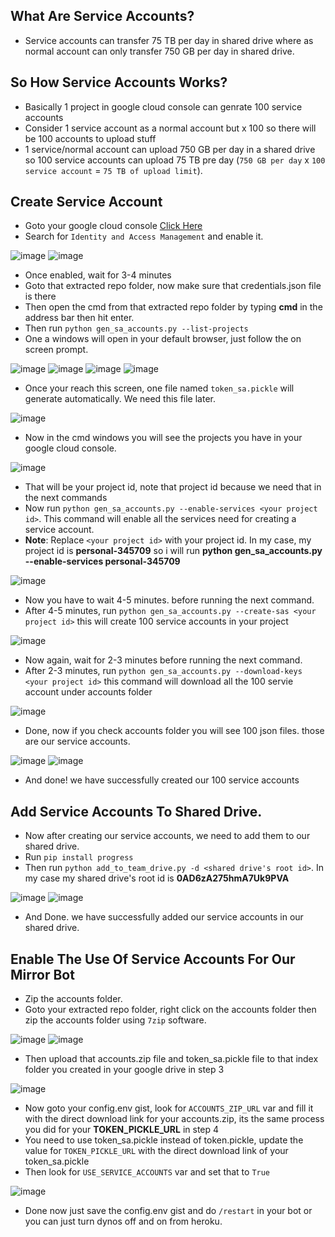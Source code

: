 ## What Are Service Accounts?
- Service accounts can transfer 75 TB per day in shared drive where as normal account can only transfer 750 GB per day in shared drive.

## So How Service Accounts Works?
- Basically 1 project in google cloud console can genrate 100 service accounts
- Consider 1 service account as a normal account but x 100 so there will be 100 accounts to upload stuff
- 1 service/normal account can upload 750 GB per day in a shared drive so 100 service accounts can upload 75 TB pre day (`750 GB per day` x `100 service account` = `75 TB of upload limit`). 

## Create Service Account
- Goto your google cloud console [Click Here](https://console.cloud.google.com/)
- Search for `Identity and Access Management` and enable it.

![image](https://user-images.githubusercontent.com/77688759/162171043-265d8c13-6d84-411b-a660-8d5531eba886.png)
![image](https://user-images.githubusercontent.com/77688759/162171242-319e993d-b556-4cdd-9de5-636564b1cf8d.png)

- Once enabled, wait for 3-4 minutes
- Goto that extracted repo folder, now make sure that credentials.json file is there
- Then open the cmd from that extracted repo folder by typing <b>cmd</b> in the address bar then hit enter.
- Then run `python gen_sa_accounts.py --list-projects`
- One a windows will open in your default browser, just follow the on screen prompt.

![image](https://user-images.githubusercontent.com/77688759/162172650-3afdd3ce-002f-4d22-8273-689c1286b38d.png)
![image](https://user-images.githubusercontent.com/77688759/162172782-5f433420-575c-441f-9c5d-6a486f28eb37.png)
![image](https://user-images.githubusercontent.com/77688759/162172853-0690179c-3dab-43cf-8b8f-fd2151536574.png)
![image](https://user-images.githubusercontent.com/77688759/162173211-d12acf47-b795-4a20-90e6-f1bb135c76f6.png)

- Once your reach this screen, one file named `token_sa.pickle` will generate automatically. We need this file later.

![image](https://user-images.githubusercontent.com/77688759/162173264-b75023a8-8826-4445-9ab4-0002b45b040c.png)

- Now in the cmd windows you will see the projects you have in your google cloud console.

![image](https://user-images.githubusercontent.com/77688759/162174163-fc8d55f3-941c-431e-a962-bbe60c03d86e.png)

- That will be your project id, note that project id because we need that in the next commands
- Now run `python gen_sa_accounts.py --enable-services <your project id>`. This command will enable all the services need for creating a service account.
- <b>Note</b>: Replace `<your project id>` with your project id. In my case, my project id is <b>personal-345709</b> so i will run <b>python gen_sa_accounts.py --enable-services personal-345709</b> 

![image](https://user-images.githubusercontent.com/77688759/162174671-a31d0c37-d347-4565-9a99-58f7aa84829b.png)

- Now you have to wait 4-5 minutes. before running the next command.
- After 4-5 minutes, run `python gen_sa_accounts.py --create-sas <your project id>` this will create 100 service accounts in your project

![image](https://user-images.githubusercontent.com/77688759/162175398-9f525136-7bdf-4a40-839f-ffe6bc956cb1.png)

- Now again,  wait for 2-3 minutes before running the next command.
- After 2-3 minutes, run `python gen_sa_accounts.py --download-keys <your project id>` this command will download all the 100 servie account under accounts folder

![image](https://user-images.githubusercontent.com/77688759/162175914-ed42ad68-8c34-413e-bbaf-100f9177f25d.png)

- Done, now if you check accounts folder you will see 100 json files. those are our service accounts.

![image](https://user-images.githubusercontent.com/77688759/162176093-985adcde-4b4d-4739-b623-dbfbe760e055.png)
![image](https://user-images.githubusercontent.com/77688759/162176238-d54c9bd8-0bdd-403c-a4c3-b12ab28b0876.png)

- And done! we have successfully created our 100 service accounts

## Add Service Accounts To Shared Drive.
- Now after creating our service accounts, we need to add them to our shared drive.
- Run `pip install progress`
- Then run `python add_to_team_drive.py -d <shared drive's root id>`. In my case my shared drive's root id is <b>0AD6zA275hmA7Uk9PVA</b> 

![image](https://user-images.githubusercontent.com/77688759/162176870-8b2e5cd6-669f-4e50-80b1-c49379dd7f1a.png)
![image](https://user-images.githubusercontent.com/77688759/162177338-89673e47-2b0b-49d6-a691-051c4dbf590b.png)

- And Done. we have successfully added our service accounts in our shared drive.

## Enable The Use Of Service Accounts For Our Mirror Bot
- Zip the accounts folder.
- Goto your extracted repo folder, right click on the accounts folder then zip the accounts folder using `7zip` software.

![image](https://user-images.githubusercontent.com/77688759/162178293-3d849de2-3eab-47ee-8496-d823d1a2caad.png)
![image](https://user-images.githubusercontent.com/77688759/162181945-40b9e421-f759-487e-a835-875cf5f9acb3.png)

- Then upload that accounts.zip file and token_sa.pickle file to that index folder you created in your google drive in step 3

![image](https://user-images.githubusercontent.com/77688759/162188136-f4d03c5f-7d8d-4b4f-ab43-e0a7b36b3b27.png)

- Now goto your config.env gist, look for `ACCOUNTS_ZIP_URL` var and fill it with the direct download link for your accounts.zip, its the same process you did for your <b>TOKEN_PICKLE_URL</b> in step 4
- You need to use token_sa.pickle instead of token.pickle, update the value for `TOKEN_PICKLE_URL` with the direct download link of your token_sa.pickle
- Then look for `USE_SERVICE_ACCOUNTS` var and set that to `True`

![image](https://user-images.githubusercontent.com/77688759/162179468-7c09fea9-2222-47d5-a909-d2d623161a7f.png)


- Done now just save the config.env gist and do `/restart` in your bot or you can just turn dynos off and on from heroku.


